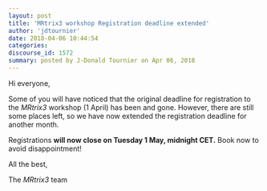 ```yaml
---
layout: post
title: 'MRtrix3 workshop Registration deadline extended'
author: 'jdtournier'
date: 2018-04-06 10:44:54
categories:
discourse_id: 1572
summary: posted by J-Donald Tournier on Apr 06, 2018
---
```

Hi everyone, 

Some of you will have noticed that the original deadline for registration to the _MRtrix3_ workshop (1 April) has been and gone. However, there are still some places left, so we have now extended the registration deadline for another month. 

Registrations **will now close on Tuesday 1 May, midnight CET.**
Book now to avoid disappointment! 

All the best,

The _MRtrix3_ team
            